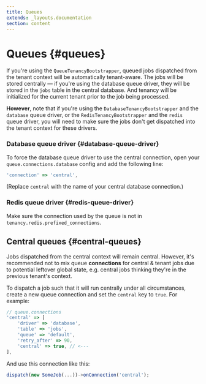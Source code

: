 ```yaml
---
title: Queues
extends: _layouts.documentation
section: content
---
```


# Queues {#queues}

If you're using the `QueueTenancyBootstrapper`, queued jobs dispatched from the tenant context will be automatically tenant-aware. The jobs will be stored centrally — if you're using the database queue driver, they will be stored in the `jobs` table in the central database. And tenancy will be initialized for the current tenant prior to the job being processed.

**However**, note that if you're using the `DatabaseTenancyBootstrapper` and the `database` queue driver, or the `RedisTenancyBootstrapper` and the `redis` queue driver, you will need to make sure the jobs don't get dispatched into the tenant context for these drivers.

### Database queue driver {#database-queue-driver}

To force the database queue driver to use the central connection, open your `queue.connections.database` config and add the following line:

```jsx
'connection' => 'central',
```

(Replace `central` with the name of your central database connection.)

### Redis queue driver {#redis-queue-driver}

Make sure the connection used by the queue is not in `tenancy.redis.prefixed_connections`.

## Central queues {#central-queues}

Jobs dispatched from the central context will remain central. However, it's recommended not to mix queue **connections** for central & tenant jobs due to potential leftover global state, e.g. central jobs thinking they're in the previous tenant's context.

To dispatch a job such that it will run centrally under all circumstances, create a new queue connection and set the `central` key to `true`. For example:

```jsx
// queue.connections
'central' => [
    'driver' => 'database',
    'table' => 'jobs',
    'queue' => 'default',
    'retry_after' => 90,
    'central' => true, // <---
],
```

And use this connection like this:

```jsx
dispatch(new SomeJob(...))->onConnection('central');
```
